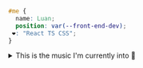 



<!--
**luanmenezes0/luanmenezes0** is a ✨ _special_ ✨ repository because its `README.md` (this file) appears on your GitHub profile.
### Hi there 👋, my name is Luan, and I am a web developer from Brazil.
Here are some ideas to get you started:

- 🔭 I’m currently working on ...
- 🌱 I’m currently learning ...
- 👯 I’m looking to collaborate on ...
- 🤔 I’m looking for help with ...
- 💬 Ask me about ...
- 📫 How to reach me: ...
- 😄 Pronouns: ...
- ⚡ Fun fact: ...

- 🔭 I’m currently working with React and Typescript
- 🌱 I’m currently learning ...

[![Top Langs](https://github-readme-stats.vercel.app/api/top-langs/?username=luanmenezes0&layout=compact)](https://github.com/anuraghazra/github-readme-stats)
-->

```css 

#me {
  name: Luan;
  position: var(--front-end-dev);
 ❤️: "React TS CSS";
}

```

<details>
  <summary>This is the music I'm currently into 🎵 </summary>
  <br/>
  <img src="https://www.tapmusic.net/collage.php?user=luan122&type=3month&size=3x3&caption=true" height="400" />
</details>




